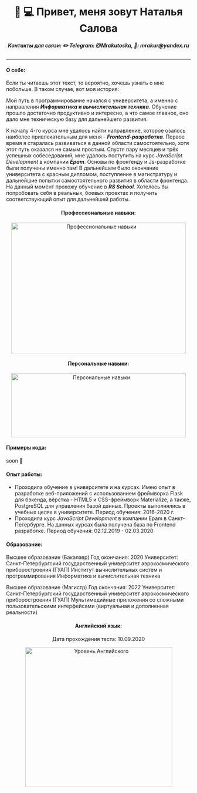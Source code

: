 <h1 align="center">👋 💻 Привет, меня зовут Наталья Салова</h1>
<h5 align="center">Контакты для связи: ✏️ Telegram: @Mrakutoska, 📧: mrakur@yandex.ru
</h5>

---

#### О себе:
Если ты читаешь этот текст, то вероятно, хочешь узнать о мне побольше. В таком случае, вот моя история: 

Мой путь в программирование начался с университета, а именно с направления **_Информатика и вычислительная техника_**. Обучение прошло достаточно продуктивно и интересно, а что самое главное, оно дало мне техническую базу для дальнейшего развития. 

К началу 4-го курса мне удалось найти направление, которое озалось наиболее привлекательным для меня - **_Frontend-разработка_**. Первое время я старалась развиваться в данной области самостоятельно, хотя этот путь оказался не самым простым. Спустя пару месяцев и трёх успешных собеседований, мне удалось поступить на курс *JavaScript Development* в компании **_Epam_**. Основы по фронтенду и Js-разработке были получены именно там! В дальнейшем было окончание университета с красным дипломом, поступление в магистратуру и дальнейшие попытки самостоятельного развития в области фронтенда. На данный момент прохожу обучение в **_RS School_**.
Хотелось бы попробовать себя в реальных, боевых проектах и получить соответствующий опыт для дальнейшей работы.

<h4 align="center">Профессиональные навыки:</h4>
<p align="center"><img src="https://sun9-73.userapi.com/o3Ei6lOM_WTAas90-Rq4D8omowAWzM9hBupVGw/7XXUN6gTOTA.jpg" alt="Профессиональные навыки" width="476" height="356" /></p>

<h4 align="center">Персональные навыки:</h4>
<p align="center"><img src="https://sun9-13.userapi.com/ZjIPrHx0rMFo-L5NU_LQYl290govGELTZwyrYw/AZgbqW9Iec4.jpg" alt="Персональные навыки" width="476" height="174" /></p>

#### Примеры кода:
soon 👀

#### Опыт работы:
- Проходила обучение в университете и на курсах. Имею опыт в разработке веб-приложений с использованием фреймворка Flask для бэкенда, вёрстка - HTML5 и CSS-фреймворк Materialize, а также, 
PostgreSQL для управления базой данных. Проекты выполнялись в учебных целях в университете. 
Период обучения: 2016-2020 г.
- Проходила курс *JavaScript Development* в компании Epam в Санкт-Петербурге. На данных курсах была получена база по Frontend разработке. 
Период обучения: 02.12.2019 - 02.03.2020

#### Образование: 
Высшее образование (Бакалавр)
Год окончания: 2020 
Университет: Санкт-Петербургский государственный университет аэрокосмического приборостроения (ГУАП)
Институт вычислительных систем и программирования
Информатика и вычислительная техника

Высшее образование (Магистр)
Год окончания: 2022 
Университет: Санкт-Петербургский государственный университет аэрокосмического приборостроения (ГУАП)
Мультимедийные приложения со сложными пользовательскими интерфейсами (виртуальная и дополненная реальности)

<h4 align="center">Английский язык:</h4>
<p align="center">Дата прохождения теста: 10.09.2020</p>
<p align="center"><img src="https://sun9-55.userapi.com/AG7Gu_z9IMezFqzFFFQ7eJ5ZLCE03E_oznN4Gw/1ivYOZgNtN4.jpg" alt="Уровень Английского" width="401" height="381" /></p>
